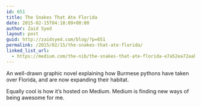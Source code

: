 ```yaml
---
id: 651
title: The Snakes That Ate Florida
date: 2015-02-15T04:18:09+00:00
author: Zaid Syed
layout: post
guid: http://zaidsyed.com/blog/?p=651
permalink: /2015/02/15/the-snakes-that-ate-florida/
linked_list_url:
  - https://medium.com/the-nib/the-snakes-that-ate-florida-e7a52ea72aab
---
```

An well-drawn graphic novel explaining how Burmese pythons have taken over Florida, and are now expanding their habitat.

Equally cool is how it&#8217;s hosted on Medium. Medium is finding new ways of being awesome for me.